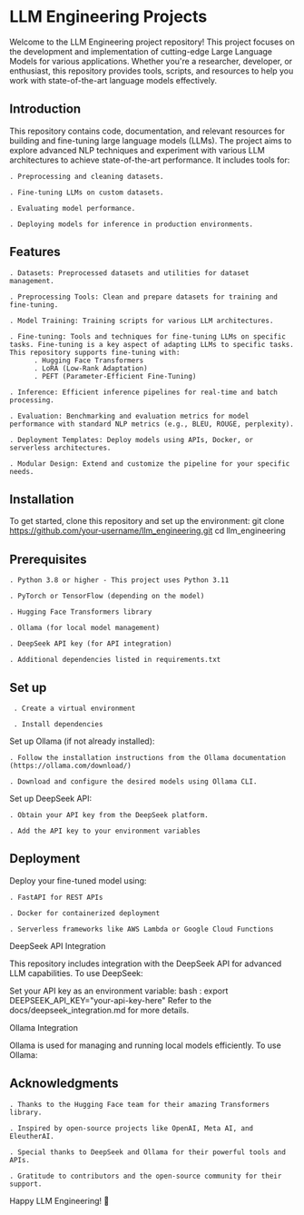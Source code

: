 # LLM Engineering Projects

Welcome to the LLM Engineering project repository! 
This project focuses on the development and implementation of cutting-edge Large Language Models for various applications. Whether you're a researcher, developer, or enthusiast, this repository provides tools, scripts, and resources to help you work with state-of-the-art language models effectively.

## Introduction

This repository contains code, documentation, and relevant resources for building and fine-tuning large language models (LLMs). The project aims to explore advanced NLP techniques and experiment with various LLM architectures to achieve state-of-the-art performance. It includes tools for:

    . Preprocessing and cleaning datasets.

    . Fine-tuning LLMs on custom datasets.

    . Evaluating model performance.

    . Deploying models for inference in production environments.

## Features

    . Datasets: Preprocessed datasets and utilities for dataset management. 
    
    . Preprocessing Tools: Clean and prepare datasets for training and fine-tuning.
    
    . Model Training: Training scripts for various LLM architectures.

    . Fine-tuning: Tools and techniques for fine-tuning LLMs on specific tasks. Fine-tuning is a key aspect of adapting LLMs to specific tasks. This repository supports fine-tuning with:
          . Hugging Face Transformers
          . LoRA (Low-Rank Adaptation)
          . PEFT (Parameter-Efficient Fine-Tuning)
          
    . Inference: Efficient inference pipelines for real-time and batch processing.

    . Evaluation: Benchmarking and evaluation metrics for model performance with standard NLP metrics (e.g., BLEU, ROUGE, perplexity).

    . Deployment Templates: Deploy models using APIs, Docker, or serverless architectures.

    . Modular Design: Extend and customize the pipeline for your specific needs.

## Installation

  To get started, clone this repository and set up the environment:
  git clone https://github.com/your-username/llm_engineering.git
  cd llm_engineering

## Prerequisites

    . Python 3.8 or higher - This project uses Python 3.11

    . PyTorch or TensorFlow (depending on the model)

    . Hugging Face Transformers library

    . Ollama (for local model management)

    . DeepSeek API key (for API integration)

    . Additional dependencies listed in requirements.txt

## Set up

     . Create a virtual environment
   
     . Install dependencies
   
   Set up Ollama (if not already installed):
   
    . Follow the installation instructions from the Ollama documentation (https://ollama.com/download/)

    . Download and configure the desired models using Ollama CLI.

Set up DeepSeek API:

    . Obtain your API key from the DeepSeek platform.

    . Add the API key to your environment variables

## Deployment

   Deploy your fine-tuned model using:

    . FastAPI for REST APIs

    . Docker for containerized deployment

    . Serverless frameworks like AWS Lambda or Google Cloud Functions

  DeepSeek API Integration

  This repository includes integration with the DeepSeek API for advanced LLM capabilities. To use DeepSeek:

  Set your API key as an environment variable:
  bash : export DEEPSEEK_API_KEY="your-api-key-here"
  Refer to the docs/deepseek_integration.md for more details.

   Ollama Integration

  Ollama is used for managing and running local models efficiently. To use Ollama:

## Acknowledgments

    . Thanks to the Hugging Face team for their amazing Transformers library.

    . Inspired by open-source projects like OpenAI, Meta AI, and EleutherAI.

    . Special thanks to DeepSeek and Ollama for their powerful tools and APIs.

    . Gratitude to contributors and the open-source community for their support.

Happy LLM Engineering! 🚀
